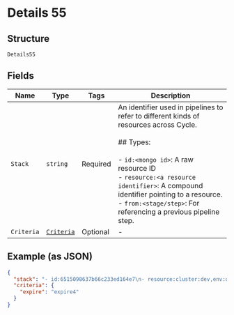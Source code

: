 
# Details 55

## Structure

`Details55`

## Fields

| Name | Type | Tags | Description |
|  --- | --- | --- | --- |
| `Stack` | `string` | Required | An identifier used in pipelines to refer to different kinds of resources across Cycle.<br><br>## Types:<br><br>- `id:<mongo id>`: A raw resource ID<br>- `resource:<a resource identifier>`: A compound identifier pointing to a resource.<br>- `from:<stage/step>`: For referencing a previous pipeline step. |
| `Criteria` | [`Criteria`](../../doc/models/criteria.md) | Optional | - |

## Example (as JSON)

```json
{
  "stack": "- id:6515098637b66c233ed164e7\n- resource:cluster:dev,env:demo,container:api\n- from:/image-create\n",
  "criteria": {
    "expire": "expire4"
  }
}
```

